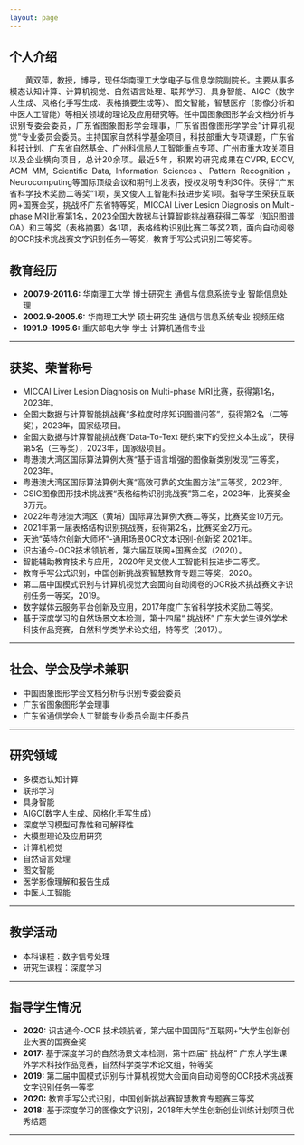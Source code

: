```yaml
---
layout: page
---
```


## 个人介绍
<!-- <img src="images\HSP.jpg" class="floatpic" width="360" height="480"> -->
<p style="text-align:justify">&emsp;&emsp;黄双萍，教授，博导，现任华南理工大学电子与信息学院副院长。主要从事多模态认知计算、计算机视觉、自然语言处理、联邦学习、具身智能、AIGC（数字人生成、风格化手写生成、表格摘要生成等）、图文智能，智慧医疗（影像分析和中医人工智能）等相关领域的理论及应用研究等。任中国图象图形学会文档分析与识别专委会委员，广东省图象图形学会理事，广东省图像图形学学会“计算机视觉”专业委员会委员。主持国家自然科学基金项目，科技部重大专项课题，广东省科技计划、广东省自然基金、广州科信局人工智能重点专项、广州市重大攻关项目以及企业横向项目，总计20余项。最近5年，积累的研究成果在CVPR, ECCV, ACM MM, Scientific Data, Information Sciences、Pattern Recognition，Neurocomputing等国际顶级会议和期刊上发表，授权发明专利30件。获得“广东省科学技术奖励二等奖”1项，吴文俊人工智能科技进步奖1项。指导学生荣获互联网+国赛金奖，挑战杯广东省特等奖，MICCAI Liver Lesion Diagnosis on Multi-phase MRI比赛第1名，2023全国大数据与计算智能挑战赛获得二等奖（知识图谱QA）和三等奖（表格摘要）各1项，表格结构识别比赛二等奖2项，面向自动阅卷的OCR技术挑战赛文字识别任务一等奖，教育手写公式识别二等奖等。</p>



## 教育经历

- **2007.9-2011.6:** 华南理工大学  博士研究生  通信与信息系统专业   智能信息处理
- **2002.9-2005.6:** 华南理工大学  硕士研究生  通信与信息系统专业   视频压缩
- **1991.9-1995.6:** 重庆邮电大学  学士        计算机通信专业

---

## 获奖、荣誉称号


- MICCAI Liver Lesion Diagnosis on Multi-phase MRI比赛，获得第1名，2023年。
- 全国大数据与计算智能挑战赛“多粒度时序知识图谱问答”，获得第2名（二等奖），2023年，国家级项目。
- 全国大数据与计算智能挑战赛“Data-To-Text 硬约束下的受控文本生成”，获得第5名（三等奖），2023年，国家级项目。
- 粤港澳大湾区国际算法算例大赛“基于语言增强的图像新类别发现”三等奖，2023年。
- 粤港澳大湾区国际算法算例大赛“高效可靠的文生图方法”三等奖，2023年。
- CSIG图像图形技术挑战赛“表格结构识别挑战赛”第二名，2023年，比赛奖金3万元。
- 2022年粤港澳大湾区（黄埔）国际算法算例大赛二等奖，比赛奖金10万元。
- 2021年第一届表格结构识别挑战赛，获得第2名，比赛奖金2万元。
- 天池“英特尔创新大师杯“-通用场景OCR文本识别-创新奖 2021年。
- 识古通今-OCR技术领航者，第六届互联网+国赛金奖（2020）。
- 智能辅助教育技术与应用，2020年吴文俊人工智能科技进步二等奖。
- 教育手写公式识别，中国创新挑战赛智慧教育专题三等奖，2020。
- 第二届中国模式识别与计算机视觉大会面向自动阅卷的OCR技术挑战赛文字识别任务一等奖，2019。
- 数字媒体云服务平台创新及应用，2017年度广东省科学技术奖励二等奖。
- 基于深度学习的自然场景文本检测，第十四届“ 挑战杯” 广东大学生课外学术科技作品竞赛，自然科学类学术论文组，特等奖（2017）。



---

## 社会、学会及学术兼职

- 中国图象图形学会文档分析与识别专委会委员
- 广东省图象图形学会理事
- 广东省通信学会人工智能专业委员会副主任委员

---

## 研究领域

- 多模态认知计算
- 联邦学习
- 具身智能
- AIGC(数字人生成、风格化手写生成）
- 深度学习模型可靠性和可解释性
- 大模型理论及应用研究
- 计算机视觉
- 自然语言处理
- 图文智能
- 医学影像理解和报告生成
- 中医人工智能

---

## 教学活动

- 本科课程：数字信号处理
- 研究生课程：深度学习

---

## 指导学生情况

- **2020:** 识古通今-OCR 技术领航者，第六届中国国际“互联网+”大学生创新创业大赛的国赛金奖
- **2017:** 基于深度学习的自然场景文本检测，第十四届“ 挑战杯” 广东大学生课外学术科技作品竞赛，自然科学类学术论文组，特等奖
- **2019:** 第二届中国模式识别与计算机视觉大会面向自动阅卷的OCR技术挑战赛文字识别任务一等奖
- **2020:** 教育手写公式识别，中国创新挑战赛智慧教育专题赛三等奖
- **2018:** 基于深度学习的图像文字识别，2018年大学生创新创业训练计划项目优秀结题

---
<!-- <blockquote class="twitter-tweet"><p lang="en" dir="ltr">Thrilled to be an AAAI-UC Scholar at <a href="https://twitter.com/hashtag/AAAI24?src=hash&amp;ref_src=twsrc%5Etfw">#AAAI24</a>, thanks to <a href="https://twitter.com/hashtag/AAAI?src=hash&amp;ref_src=twsrc%5Etfw">#AAAI</a> &amp; <a href="https://twitter.com/hashtag/GoogleExploreCSR?src=hash&amp;ref_src=twsrc%5Etfw">#GoogleExploreCSR</a> for the sponsorship. Grateful for the knowledge gained and new friendships formed.<br><br>Wonderful trip in Vancouver. Looking forward to staying connected with all.<a href="https://twitter.com/hashtag/AAAI24?src=hash&amp;ref_src=twsrc%5Etfw">#AAAI24</a> <a href="https://twitter.com/hashtag/Vancouver?src=hash&amp;ref_src=twsrc%5Etfw">#Vancouver</a> <a href="https://twitter.com/hashtag/GoogleExploreCSR?src=hash&amp;ref_src=twsrc%5Etfw">#GoogleExploreCSR</a> <a href="https://t.co/wUQUp8XlSM">pic.twitter.com/wUQUp8XlSM</a></p>&mdash; Hanlin CAI (seeking a PhD position 2025) (@lancecai2002) <a href="https://twitter.com/lancecai2002/status/1762210025173344260?ref_src=twsrc%5Etfw">February 26, 2024</a></blockquote> <script async src="https://platform.twitter.com/widgets.js" charset="utf-8"></script> -->
